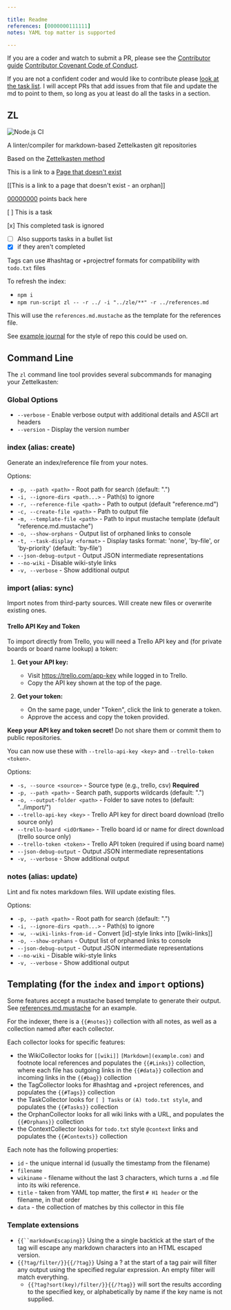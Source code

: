 ```yaml
---

title: Readme
references: [0000000111111]
notes: YAML top matter is supported

---
```


If you are a coder and watch to submit a PR, please see the [Contributor guide](CONTRIBUTING.md) [Contributor Covenant Code of Conduct](CODE_OF_CONDUCT.md).

If you are not a confident coder and would like to contribute please [look at the task list](tasks.md). I will accept PRs that add issues from that file and update the md to point to them, so long as you at least do all the tasks in a section.

## ZL

![Node.js CI](https://github.com/zettel-lint/zettel-lint/workflows/Node.js%20CI/badge.svg)

A linter/compiler for markdown-based Zettelkasten git repositories

Based on the [Zettelkasten method](https://zettelkasten.de/)

This is a link to a [Page that doesn't exist](404.md)

[[This is a link to a page that doesn't exist - an orphan]]

[00000000] points back here

[ ] This is a task

[x] This completed task is ignored

* [ ] Also supports tasks in a bullet list
* [x] if they aren't completed

Tags can use #hashtag or +projectref formats for compatibility with `todo.txt` files

To refresh the index:

* `npm i`
* `npm run-script zl -- -r ../ -i "../zle/**" -r ../references.md`

This will use the `references.md.mustache` as the template for the references file.

See [example journal](https://github.com/zettel-lint/example) for the style of repo this could be used on.

## Command Line

The `zl` command line tool provides several subcommands for managing your Zettelkasten:

### Global Options

* `--verbose` - Enable verbose output with additional details and ASCII art headers
* `--version` - Display the version number

### index (alias: create)

Generate an index/reference file from your notes.

Options:

* `-p, --path <path>` - Root path for search (default: ".")
* `-i, --ignore-dirs <path...>` - Path(s) to ignore
* `-r, --reference-file <path>` - Path to output (default "reference.md")
* `-c, --create-file <path>` - Path to output file
* `-m, --template-file <path>` - Path to input mustache template (default "reference.md.mustache")
* `-o, --show-orphans` - Output list of orphaned links to console
* `-t, --task-display <format>` - Display tasks format: 'none', 'by-file', or 'by-priority' (default: 'by-file')
* `--json-debug-output` - Output JSON intermediate representations
* `--no-wiki` - Disable wiki-style links
* `-v, --verbose` - Show additional output

### import (alias: sync)

Import notes from third-party sources. Will create new files or overwrite existing ones.

#### Trello API Key and Token

To import directly from Trello, you will need a Trello API key and (for private boards or board name lookup) a token:

1. **Get your API key:**
   * Visit <https://trello.com/app-key> while logged in to Trello.
   * Copy the API key shown at the top of the page.

2. **Get your token:**
   * On the same page, under "Token", click the link to generate a token.
   * Approve the access and copy the token provided.

**Keep your API key and token secret!** Do not share them or commit them to public repositories.

You can now use these with `--trello-api-key <key>` and `--trello-token <token>`.

Options:

* `-s, --source <source>` - Source type (e.g., trello, csv) **Required**
* `-p, --path <path>` - Search path, supports wildcards (default: ".")
* `-o, --output-folder <path>` - Folder to save notes to (default: "../import/")
* `--trello-api-key <key>` - Trello API key for direct board download (trello source only)
* `--trello-board <idOrName>` - Trello board id or name for direct download (trello source only)
* `--trello-token <token>` - Trello API token (required if using board name)
* `--json-debug-output` - Output JSON intermediate representations
* `-v, --verbose` - Show additional output

### notes (alias: update)

Lint and fix notes markdown files. Will update existing files.

Options:

* `-p, --path <path>` - Root path for search (default: ".")
* `-i, --ignore-dirs <path...>` - Path(s) to ignore
* `-w, --wiki-links-from-id` - Convert [id]-style links into [[wiki-links]]
* `-o, --show-orphans` - Output list of orphaned links to console
* `--json-debug-output` - Output JSON intermediate representations
* `--no-wiki` - Disable wiki-style links
* `-v, --verbose` - Show additional output

## Templating (for the `index` and `import` options)

Some features accept a mustache based template to generate their output. See [references.md.mustache](src/references.md.mustache) for an example.

For the indexer, there is a `{{#notes}}` collection with all notes, as well as a collection named after each collector.

Each collector looks for specific features:

* the WikiCollector looks for `[[wiki]]` `[Markdown](example.com)` and footnote local references and populates the `{{#Links}}` collection, where each file has outgoing links in the `{{#data}}` collection and incoming links in the `{{#bag}}` collection
* the TagCollector looks for #hashtag and +project references, and populates the `{{#Tags}}` collection
* the TaskCollector looks for `[ ] Tasks` or `(A) todo.txt style`, and populates the `{{#Tasks}}` collection
* the OrphanCollector looks for all wiki links with a URL, and populates the `{{#Orphans}}` collection
* the ContextCollector looks for `todo.txt` style `@context` links and populates the `{{#Contexts}}` collection

Each note has the following properties:

* `id` - the unique internal id (usually the timestamp from the filename)
* `filename`
* `wikiname` - filename without the last 3 characters, which turns a `.md` file into its wiki reference.
* `title` - taken from YAML top matter, the first `# H1 header` or the filename, in that order
* `data` - the collection of matches by this collector in this file

### Template extensions

* `{{``markdownEscaping}}` Using the a single backtick at the start of the tag will escape any markdown characters into an HTML escaped version.
* `{{?tag/filter/}}{{/?tag}}` Using a ? at the start of a tag pair will filter any output using the specified regular expression. An empty filter will match everything.
  * `{{?tag?sort(key)/filter/}}{{/?tag}}` will sort the results according to the specified key, or alphabetically by name if the key name is not supplied.

[00000000]: ./00000000-dummy-file.md
